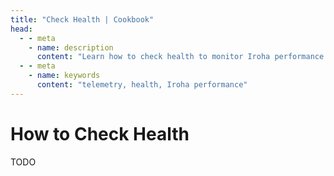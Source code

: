 ```yaml
---
title: "Check Health | Cookbook"
head:
  - - meta
    - name: description
      content: "Learn how to check health to monitor Iroha performance."
  - - meta
    - name: keywords
      content: "telemetry, health, Iroha performance"
---
```


# How to Check Health

TODO